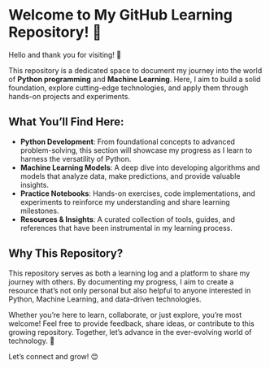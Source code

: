 # Welcome to My GitHub Learning Repository! 🌟

Hello and thank you for visiting! 👋

This repository is a dedicated space to document my journey into the world of **Python programming** and **Machine Learning**. Here, I aim to build a solid foundation, explore cutting-edge technologies, and apply them through hands-on projects and experiments.

## What You’ll Find Here:
- **Python Development**: From foundational concepts to advanced problem-solving, this section will showcase my progress as I learn to harness the versatility of Python.
- **Machine Learning Models**: A deep dive into developing algorithms and models that analyze data, make predictions, and provide valuable insights.
- **Practice Notebooks**: Hands-on exercises, code implementations, and experiments to reinforce my understanding and share learning milestones.
- **Resources & Insights**: A curated collection of tools, guides, and references that have been instrumental in my learning process.

## Why This Repository?
This repository serves as both a learning log and a platform to share my journey with others. By documenting my progress, I aim to create a resource that’s not only personal but also helpful to anyone interested in Python, Machine Learning, and data-driven technologies.

Whether you’re here to learn, collaborate, or just explore, you’re most welcome! Feel free to provide feedback, share ideas, or contribute to this growing repository. Together, let’s advance in the ever-evolving world of technology. 🚀

Let’s connect and grow! 😊
